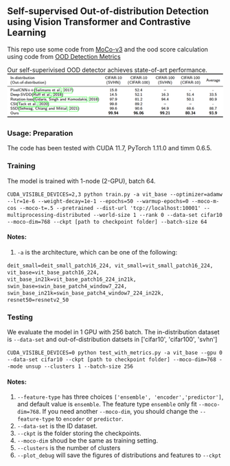 ## Self-supervised Out-of-distribution Detection using Vision Transformer and Contrastive Learning

This repo use some code from [MoCo-v3](https://github.com/facebookresearch/moco-v3) and the ood score calculation using code from [OOD Detection Metrics](https://github.com/tayden/ood-metrics)

Our self-superivised OOD detector achieves state-of-art performance.
![image](figures/results.png)

### Usage: Preparation
The code has been tested with CUDA 11.7, PyTorch 1.11.0 and timm 0.6.5. 

### Training 
The model is trained with 1-node (2-GPU), batch 64. 

```
CUDA_VISIBLE_DEVICES=2,3 python train.py -a vit_base --optimizer=adamw --lr=1e-6 --weight-decay=1e-1 --epochs=50 --warmup-epochs=0 --moco-m-cos --moco-t=.5 --pretrained --dist-url 'tcp://localhost:10001' --multiprocessing-distributed --world-size 1 --rank 0 --data-set cifar10 --moco-dim=768 --ckpt [path to checkpoint folder] --batch-size 64
```
#### Notes:
1. `-a` is the architecture, which can be one of the following:
  ```
  deit_small=deit_small_patch16_224, vit_small=vit_small_patch16_224,
  vit_base=vit_base_patch16_224, vit_base_in21k=vit_base_patch16_224_in21k,
  swin_base=swin_base_patch4_window7_224, swin_base_in21k=swin_base_patch4_window7_224_in22k,
  resnet50=resnetv2_50
  ```


### Testing
We evaluate the model in 1 GPU with 256 batch.
The in-distribution dataset is `--data-set` and out-of-distribution datsets in ['cifar10', 'cifar100', 'svhn']

```
CUDA_VISIBLE_DEVICES=0 python test_with_metrics.py -a vit_base --gpu 0 --data-set cifar10 --ckpt [path to checkpoint folder] --moco-dim=768 --mode unsup --clusters 1 --batch-size 256
```

#### Notes:
1. `--feature-type` has three choices `['ensemble', 'encoder','predictor']`, and default value is `ensemble`. The feature type `ensemble` only fit `--moco-dim=768`.
  If you need another `--moco-dim`, you should change the `--feature-type` to `encoder` or `predictor`.
1. `--data-set` is the ID dataset.
1. `--ckpt` is the folder storing the checkpoints.
1. `--moco-dim` shoud be the same as training setting.
1. `--clusters` is the number of clusters
1. `--plot_debug` will save the figures of distributions and features to `--ckpt`